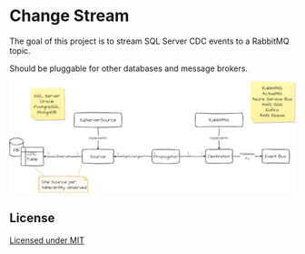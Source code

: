 # Change Stream

The goal of this project is to stream SQL Server CDC events to a RabbitMQ topic.

Should be pluggable for other databases and message brokers.

![diagram](change_stream.png)

## License
[Licensed under MIT](LICENSE)
